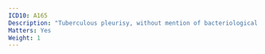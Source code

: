 ```yaml
---
ICD10: A165
Description: "Tuberculous pleurisy, without mention of bacteriological or histological confirmation"
Matters: Yes
Weight: 1
---
```


